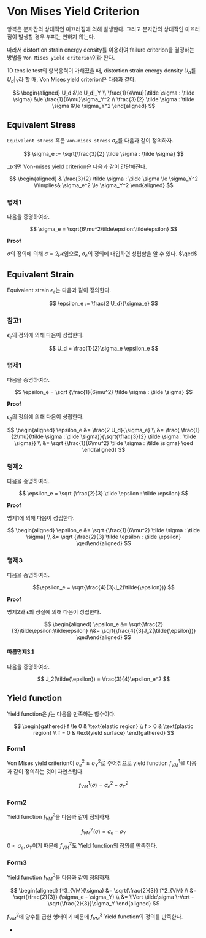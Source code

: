 # Von Mises Yield Criterion
항복은 분자간의 상대적인 미끄러짐에 의해 발생한다. 그리고 분자간의 상대적인 미끄러짐이 발생할 경우 부피는 변하지 않는다.

따라서 distortion strain energy density를 이용하여 failure criterion을 결정하는 방법을 `Von Mises yield criterion`이라 한다.

1D tensile test의 항복응력이 가해졌을 때, distortion strain energy density $U_d$를 $U_d|_Y$라 할 때, Von Mises yield criterion은 다음과 같다.

$$ \begin{aligned} U_d &\le U_d|_Y \\ \frac{1}{4\mu}(\tilde \sigma : \tilde \sigma) &\le \frac{1}{6\mu}\sigma_Y^2 \\ \frac{3}{2} \tilde \sigma : \tilde \sigma &\le \sigma_Y^2 \end{aligned}  $$

## Equivalent Stress
`Equivalent stress` 혹은 `Von-mises stress` $\sigma_e$를 다음과 같이 정의하자.

$$ \sigma_e := \sqrt{\frac{3}{2} \tilde \sigma : \tilde \sigma} $$

그러면 Von-mises yield criterion은 다음과 같이 간단해진다.

$$ \begin{aligned} & \frac{3}{2} \tilde \sigma : \tilde \sigma \le \sigma_Y^2 \\\implies& \sigma_e^2 \le \sigma_Y^2 \end{aligned}  $$

### 명제1
다음을 증명하여라.

$$ \sigma_e = \sqrt{6\mu^2\tilde\epsilon:\tilde\epsilon} $$

**Proof**

$\tilde\sigma$의 정의에 의해 $\tilde\sigma = 2\mu\tilde\epsilon$임으로, $\sigma_e$의 정의에 대입하면 성립함을 알 수 있다. $\qed$

## Equivalent Strain 
Equivalent strain $\epsilon_e$는 다음과 같이 정의한다.

$$ \epsilon_e := \frac{2 U_d}{\sigma_e}  $$

### 참고1
$\epsilon_e$의 정의에 의해 다음이 성립한다.

$$ U_d = \frac{1}{2}\sigma_e \epsilon_e  $$

### 명제1
다음을 증명하여라.

$$ \epsilon_e = \sqrt {\frac{1}{6\mu^2} \tilde \sigma : \tilde \sigma} $$

**Proof**

$\epsilon_e$의 정의에 의해 다음이 성립한다.

$$ \begin{aligned} \epsilon_e &= \frac{2 U_d}{\sigma_e} \\ &= \frac{ \frac{1}{2\mu}(\tilde \sigma : \tilde \sigma)}{\sqrt{\frac{3}{2} \tilde \sigma : \tilde \sigma}} \\ &= \sqrt {\frac{1}{6\mu^2} \tilde \sigma : \tilde \sigma} \qed \end{aligned}  $$

### 명제2
다음을 증명하여라.

$$ \epsilon_e = \sqrt {\frac{2}{3} \tilde \epsilon : \tilde \epsilon} $$

**Proof**

명제1에 의해 다음이 성립한다.

$$ \begin{aligned} \epsilon_e &= \sqrt {\frac{1}{6\mu^2} \tilde \sigma : \tilde \sigma} \\ &= \sqrt {\frac{2}{3} \tilde \epsilon : \tilde \epsilon} \qed\end{aligned} $$

### 명제3
다음을 증명하여라.

$$\epsilon_e = \sqrt{\frac{4}{3}J_2(\tilde{\epsilon})} $$

**Proof**

명제2와 $\tilde{\epsilon}$의 성질에 의해 다음이 성립한다.

$$ \begin{aligned} \epsilon_e &= \sqrt{\frac{2}{3}\tilde\epsilon:\tilde\epsilon} \\&= \sqrt{\frac{4}{3}J_2(\tilde{\epsilon})} \qed\end{aligned} $$

#### 따름명제3.1
다음을 증명하여라.

$$ J_2(\tilde{\epsilon}) = \frac{3}{4}\epsilon_e^2 $$

## Yield function
Yield function은 $f$는 다음을 만족하는 함수이다.

$$ \begin{gathered} f \le 0 & \text{elastic region} \\ f > 0 & \text{plastic region} \\ f = 0 & \text{yield surface} \end{gathered} $$

### Form1
Von Mises yield criterion이 $\sigma_e^2 \le \sigma_Y^2$로 주어짐으로 yield function $f^1_{VM}$을 다음과 같이 정의하는 것이 자연스럽다.

$$ f^1_{VM}(\sigma) = \sigma_e^2 - \sigma_Y^2 $$

### Form2
Yield function $f_{VM}^2$을 다음과 같이 정의하자.

$$ f^2_{VM}(\sigma) = \sigma_e - \sigma_Y $$

$0 < \sigma_e, \sigma_Y$이기 때문에 $f_{VM}^2$도 Yield function의 정의를 만족한다.

### Form3
Yield function $f_{VM}^3$을 다음과 같이 정의하자.

$$ \begin{aligned} f^3_{VM}(\sigma) &= \sqrt{\frac{2}{3}} f^2_{VM} \\ &= \sqrt{\frac{2}{3}} (\sigma_e - \sigma_Y) \\ &= \lVert \tilde\sigma \rVert - \sqrt{\frac{2}{3}}\sigma_Y \end{aligned} $$

$f_{VM}^2$에 양수를 곱한 형태이기 때문에 $f_{VM}^3$ Yield function의 정의를 만족한다.










-
